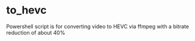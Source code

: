 # to_hevc
Powershell script is for converting video to HEVC via ffmpeg with a bitrate reduction of about 40%

